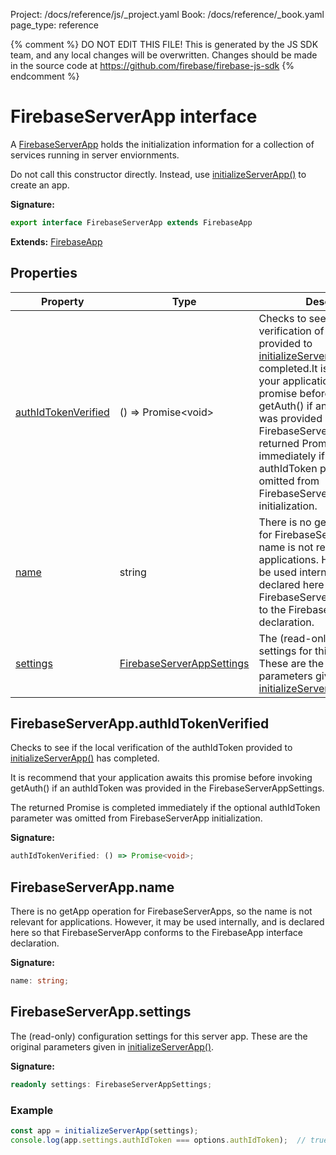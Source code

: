 Project: /docs/reference/js/_project.yaml
Book: /docs/reference/_book.yaml
page_type: reference

{% comment %}
DO NOT EDIT THIS FILE!
This is generated by the JS SDK team, and any local changes will be
overwritten. Changes should be made in the source code at
https://github.com/firebase/firebase-js-sdk
{% endcomment %}

# FirebaseServerApp interface
A [FirebaseServerApp](./app.firebaseserverapp.md#firebaseserverapp_interface) holds the initialization information for a collection of services running in server enviornments.

Do not call this constructor directly. Instead, use [initializeServerApp()](./app.md#initializeserverapp_30ab697) to create an app.

<b>Signature:</b>

```typescript
export interface FirebaseServerApp extends FirebaseApp 
```
<b>Extends:</b> [FirebaseApp](./app.firebaseapp.md#firebaseapp_interface)

## Properties

|  Property | Type | Description |
|  --- | --- | --- |
|  [authIdTokenVerified](./app.firebaseserverapp.md#firebaseserverappauthidtokenverified) | () =&gt; Promise&lt;void&gt; | Checks to see if the local verification of the authIdToken provided to [initializeServerApp()](./app.md#initializeserverapp_30ab697) has completed.<!-- -->It is recommend that your application awaits this promise before invoking getAuth() if an authIdToken was provided in the FirebaseServerAppSettings.<!-- -->The returned Promise is completed immediately if the optional authIdToken parameter was omitted from FirebaseServerApp initialization. |
|  [name](./app.firebaseserverapp.md#firebaseserverappname) | string | There is no getApp operation for FirebaseServerApps, so the name is not relevant for applications. However, it may be used internally, and is declared here so that FirebaseServerApp conforms to the FirebaseApp interface declaration. |
|  [settings](./app.firebaseserverapp.md#firebaseserverappsettings) | [FirebaseServerAppSettings](./app.firebaseserverappsettings.md#firebaseserverappsettings_interface) | The (read-only) configuration settings for this server app. These are the original parameters given in [initializeServerApp()](./app.md#initializeserverapp_30ab697)<!-- -->. |

## FirebaseServerApp.authIdTokenVerified

Checks to see if the local verification of the authIdToken provided to [initializeServerApp()](./app.md#initializeserverapp_30ab697) has completed.

It is recommend that your application awaits this promise before invoking getAuth() if an authIdToken was provided in the FirebaseServerAppSettings.

The returned Promise is completed immediately if the optional authIdToken parameter was omitted from FirebaseServerApp initialization.

<b>Signature:</b>

```typescript
authIdTokenVerified: () => Promise<void>;
```

## FirebaseServerApp.name

There is no getApp operation for FirebaseServerApps, so the name is not relevant for applications. However, it may be used internally, and is declared here so that FirebaseServerApp conforms to the FirebaseApp interface declaration.

<b>Signature:</b>

```typescript
name: string;
```

## FirebaseServerApp.settings

The (read-only) configuration settings for this server app. These are the original parameters given in [initializeServerApp()](./app.md#initializeserverapp_30ab697)<!-- -->.

<b>Signature:</b>

```typescript
readonly settings: FirebaseServerAppSettings;
```

### Example


```javascript
const app = initializeServerApp(settings);
console.log(app.settings.authIdToken === options.authIdToken);  // true

```

